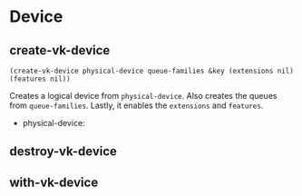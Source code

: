 
# Device

## create-vk-device

```
(create-vk-device physical-device queue-families &key (extensions nil) (features nil))
```

Creates a logical device from `physical-device`. Also creates the queues from `queue-families`. Lastly, it enables the `extensions` and `features`.

* physical-device: 

## destroy-vk-device

## with-vk-device
